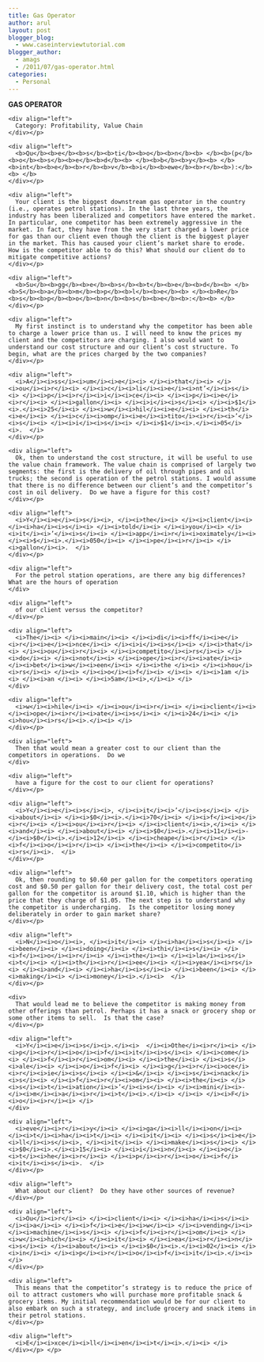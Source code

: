 ```yaml
---
title: Gas Operator
author: arul
layout: post
blogger_blog:
  - www.caseinterviewtutorial.com
blogger_author:
  - amags
  - /2011/07/gas-operator.html
categories:
  - Personal
---
```

<div>
  <div>
    <div align="left">
      <b>GAS</b><b> </b><b>O</b><b>P</b><b>E</b><b>RA</b><b>T</b><b>OR</b><b> </b>
    </div>
    
    <div align="left">
      Category: Profitability, Value Chain
    </div></p> 
    
    <div align="left">
      <b>Qu</b><b>e</b><b>s</b><b>ti</b><b>o</b><b>n</b><b> </b><b>(p</b><b>o</b><b>s</b><b>e</b><b>d</b><b> </b><b>b</b><b>y</b><b> </b><b>int</b><b>e</b><b>r</b><b>v</b><b>i</b><b>ewe</b><b>r</b><b>):</b><b> </b>
    </div></p> 
    
    <div align="left">
      Your client is the biggest downstream gas operator in the country (i.e., operates petrol stations). In the last three years, the industry has been liberalized and competitors have entered the market. In particular, one competitor has been extremely aggressive in the market. In fact, they have from the very start charged a lower price for gas than our client even though the client is the biggest player in the market. This has caused your client’s market share to erode. How is the competitor able to do this? What should our client do to mitigate competitive actions?
    </div></p> 
    
    <div align="left">
      <b>Su</b><b>gg</b><b>e</b><b>s</b><b>t</b><b>e</b><b>d</b><b> </b><b>S</b><b>a</b><b>m</b><b>p</b><b>l</b><b>e</b><b> </b><b>Re</b><b>s</b><b>p</b><b>o</b><b>n</b><b>s</b><b>e</b><b>:</b><b> </b>
    </div></p> 
    
    <div align="left">
      My first instinct is to understand why the competitor has been able to charge a lower price than us. I will need to know the prices my client and the competitors are charging. I also would want to understand our cost structure and our client’s cost structure. To begin, what are the prices charged by the two companies?
    </div></p> 
    
    <div align="left">
      <i>A</i><i>ss</i><i>um</i><i>e</i><i> </i><i>that</i><i> </i><i>ou</i><i>r</i><i> </i><i>c</i><i>li</i><i>e</i><i>nt’</i><i>s</i><i> </i><i>p</i><i>r</i><i>i</i><i>ce</i><i> </i><i>p</i><i>e</i><i>r</i><i> </i><i>gallon</i><i> </i><i>i</i><i>s</i><i> </i><i>$1</i><i>.</i><i>25</i><i> </i><i>w</i><i>hil</i><i>e</i><i> </i><i>th</i><i>e</i><i> </i><i>c</i><i>omp</i><i>e</i><i>tito</i><i>r</i><i>’</i><i>s</i><i> </i><i>i</i><i>s</i><i> </i><i>$1</i><i>.</i><i>05</i><i>.  </i>
    </div></p> 
    
    <div align="left">
      Ok, then to understand the cost structure, it will be useful to use the value chain framework. The value chain is comprised of largely two segments: the first is the delivery of oil through pipes and oil trucks; the second is operation of the petrol stations. I would assume that there is no difference between our client’s and the competitor’s cost in oil delivery.  Do we have a figure for this cost?
    </div></p> 
    
    <div align="left">
      <i>Y</i><i>e</i><i>s</i><i>, </i><i>the</i><i> </i><i>client</i><i> </i><i>ha</i><i>s</i><i> </i><i>told</i><i> </i><i>you</i><i> </i><i>it</i><i>’</i><i>s</i><i> </i><i>app</i><i>r</i><i>oximately</i><i> </i><i>$</i><i>.</i><i>050</i><i> </i><i>pe</i><i>r</i><i> </i><i>gallon</i><i>.  </i>
    </div></p> 
    
    <div align="left">
      For the petrol station operations, are there any big differences?  What are the hours of operation
    </div>
    
    <div align="left">
      of our client versus the competitor?
    </div></p> 
    
    <div align="left">
      <i>The</i><i> </i><i>main</i><i> </i><i>di</i><i>ff</i><i>e</i><i>r</i><i>e</i><i>nce</i><i> </i><i>i</i><i>s</i><i> </i><i>that</i><i> </i><i>ou</i><i>r</i><i> </i><i>competito</i><i>rs</i><i> </i><i>do</i><i> </i><i>not</i><i> </i><i>ope</i><i>r</i><i>ate</i><i> </i><i>bet</i><i>w</i><i>een</i><i> </i><i>the </i><i> </i><i>hou</i><i>rs</i><i> </i><i> </i><i>o</i><i>f</i><i> </i><i> </i><i>1am </i><i> </i><i>an </i><i> </i><i>5am</i><i>,</i><i> </i>
    </div>
    
    <div align="left">
      <i>w</i><i>hile</i><i> </i><i>ou</i><i>r</i><i> </i><i>client</i><i> </i><i>ope</i><i>r</i><i>ate</i><i>s</i><i> </i><i>24</i><i> </i><i>hou</i><i>rs</i><i>.</i><i> </i>
    </div></p> 
    
    <div align="left">
      Then that would mean a greater cost to our client than the competitors in operations.  Do we
    </div>
    
    <div align="left">
      have a figure for the cost to our client for operations?
    </div></p> 
    
    <div align="left">
      <i>Y</i><i>e</i><i>s</i><i>, </i><i>it</i><i>’</i><i>s</i><i> </i><i>about</i><i> </i><i>$0</i><i>.</i><i>70</i><i> </i><i>f</i><i>o</i><i>r</i><i> </i><i>ou</i><i>r</i><i> </i><i>client</i><i>,</i><i> </i><i>and</i><i> </i><i>about</i><i> </i><i>$0</i><i>.</i><i>11</i><i>-</i><i>$0</i><i>.</i><i>12</i><i> </i><i>cheape</i><i>r</i><i> </i><i>f</i><i>o</i><i>r</i><i> </i><i>the</i><i> </i><i>competito</i><i>rs</i><i>.  </i>
    </div></p> 
    
    <div align="left">
      Ok, then rounding to $0.60 per gallon for the competitors operating cost and $0.50 per gallon for their delivery cost, the total cost per gallon for the competitor is around $1.10, which is higher than the price that they charge of $1.05. The next step is to understand why the competitor is undercharging.  Is the competitor losing money deliberately in order to gain market share? 
    </div></p> 
    
    <div align="left">
      <i>N</i><i>o</i><i>, </i><i>it</i><i> </i><i>ha</i><i>s</i><i> </i><i>been</i><i> </i><i>doing</i><i> </i><i>thi</i><i>s</i><i> </i><i>f</i><i>o</i><i>r</i><i> </i><i>the</i><i> </i><i>la</i><i>s</i><i>t</i><i> </i><i>th</i><i>r</i><i>ee</i><i> </i><i>yea</i><i>rs</i><i> </i><i>and</i><i> </i><i>ha</i><i>s</i><i> </i><i>been</i><i> </i><i>making</i><i> </i><i>money</i><i>.</i><i>  </i>
    </div></p> 
    
    <div>
      That would lead me to believe the competitor is making money from other offerings than petrol. Perhaps it has a snack or grocery shop or some other items to sell.  Is that the case?
    </div></p> 
    
    <div align="left">
      <i>Y</i><i>e</i><i>s</i><i>.</i><i>  </i><i>Othe</i><i>r</i><i> </i><i>p</i><i>r</i><i>o</i><i>f</i><i>it</i><i>s</i><i> </i><i>come</i><i> </i><i>f</i><i>r</i><i>om</i><i> </i><i>the</i><i> </i><i>s</i><i>ale</i><i> </i><i>o</i><i>f</i><i> </i><i>g</i><i>r</i><i>oce</i><i>r</i><i>ie</i><i>s</i><i> </i><i>&</i><i> </i><i>s</i><i>nack</i><i>s</i><i> </i><i>f</i><i>r</i><i>om</i><i> </i><i>the</i><i> </i><i>s</i><i>t</i><i>ation</i><i>’</i><i>s</i><i> </i><i>mini</i><i>-</i><i>m</i><i>a</i><i>r</i><i>t</i><i>.</i><i> </i><i> </i><i>F</i><i>o</i><i>r</i><i> </i>
    </div>
    
    <div align="left">
      <i>eve</i><i>r</i><i>y</i><i> </i><i>ga</i><i>ll</i><i>on</i><i> </i><i>t</i><i>ha</i><i>t</i><i> </i><i>it</i><i> </i><i>s</i><i>e</i><i>ll</i><i>s</i><i>, </i><i>it</i><i> </i><i>make</i><i>s</i><i> </i><i>$0</i><i>.</i><i>15</i><i> </i><i>i</i><i>n</i><i> </i><i>o</i><i>t</i><i>he</i><i>r</i><i> </i><i>p</i><i>r</i><i>o</i><i>f</i><i>it</i><i>s</i><i>.  </i>
    </div></p> 
    
    <div align="left">
      What about our client?  Do they have other sources of revenue?
    </div></p> 
    
    <div align="left">
      <i>Ou</i><i>r</i><i> </i><i>client</i><i> </i><i>ha</i><i>s</i><i> </i><i>a</i><i> </i><i>f</i><i>e</i><i>w</i><i> </i><i>vending</i><i> </i><i>machine</i><i>s</i><i> </i><i>f</i><i>r</i><i>om</i><i> </i><i>w</i><i>hich</i><i> </i><i>it</i><i> </i><i>ea</i><i>r</i><i>n</i><i>s</i><i> </i><i>about</i><i> </i><i>$0</i><i>.</i><i>02</i><i> </i><i>in</i><i> </i><i>p</i><i>r</i><i>o</i><i>f</i><i>it</i><i>.</i><i> </i>
    </div></p> 
    
    <div align="left">
      This means that the competitor’s strategy is to reduce the price of oil to attract customers who will purchase more profitable snack & grocery items. My initial recommendation would be for our client to also embark on such a strategy, and include grocery and snack items in their petrol stations. 
    </div></p> 
    
    <div align="left">
      <i>E</i><i>xce</i><i>ll</i><i>en</i><i>t</i><i>.</i><i> </i>
    </div></p> </p>
  </div>
</div>
